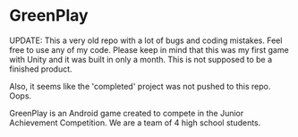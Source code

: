 # GreenPlay
UPDATE: This a very old repo with a lot of bugs and coding mistakes. Feel free to use any of my code. Please keep in mind that this was my first game with Unity and it was built in only a month. This is not supposed to be a finished product.

Also, it seems like the 'completed' project was not pushed to this repo. Oops.

GreenPlay is an Android game created to compete in the Junior Achievement Competition. We are a team of 4 high school students.
